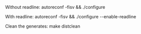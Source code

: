 Without readline:    autoreconf -fisv && ./configure

With readline:       autoreconf -fisv && ./configure --enable-readline

Clean the generates: make distclean
